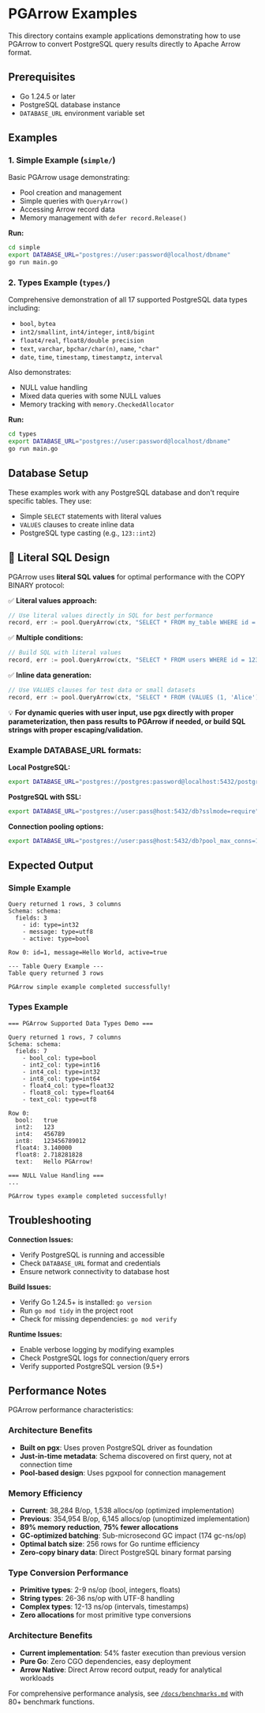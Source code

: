 # PGArrow Examples

This directory contains example applications demonstrating how to use PGArrow to convert PostgreSQL query results directly to Apache Arrow format.

## Prerequisites

- Go 1.24.5 or later
- PostgreSQL database instance
- `DATABASE_URL` environment variable set

## Examples

### 1. Simple Example (`simple/`)

Basic PGArrow usage demonstrating:
- Pool creation and management
- Simple queries with `QueryArrow()`
- Accessing Arrow record data
- Memory management with `defer record.Release()`

**Run:**
```bash
cd simple
export DATABASE_URL="postgres://user:password@localhost/dbname"
go run main.go
```

### 2. Types Example (`types/`)

Comprehensive demonstration of all 17 supported PostgreSQL data types including:
- `bool`, `bytea`
- `int2/smallint`, `int4/integer`, `int8/bigint` 
- `float4/real`, `float8/double precision`
- `text`, `varchar`, `bpchar/char(n)`, `name`, `"char"`
- `date`, `time`, `timestamp`, `timestamptz`, `interval`

Also demonstrates:
- NULL value handling
- Mixed data queries with some NULL values
- Memory tracking with `memory.CheckedAllocator`

**Run:**
```bash
cd types
export DATABASE_URL="postgres://user:password@localhost/dbname"
go run main.go
```

## Database Setup

These examples work with any PostgreSQL database and don't require specific tables. They use:
- Simple `SELECT` statements with literal values
- `VALUES` clauses to create inline data
- PostgreSQL type casting (e.g., `123::int2`)

## 📝 Literal SQL Design

PGArrow uses **literal SQL values** for optimal performance with the COPY BINARY protocol:

✅ **Literal values approach:**
```go
// Use literal values directly in SQL for best performance
record, err := pool.QueryArrow(ctx, "SELECT * FROM my_table WHERE id = 123")
```

✅ **Multiple conditions:**
```go
// Build SQL with literal values
record, err := pool.QueryArrow(ctx, "SELECT * FROM users WHERE id = 123 AND name = 'Alice'")
```

✅ **Inline data generation:**
```go  
// Use VALUES clauses for test data or small datasets
record, err := pool.QueryArrow(ctx, "SELECT * FROM (VALUES (1, 'Alice'), (2, 'Bob')) AS my_table(id, name)")
```

💡 **For dynamic queries with user input, use pgx directly with proper parameterization, then pass results to PGArrow if needed, or build SQL strings with proper escaping/validation.**

### Example DATABASE_URL formats:

**Local PostgreSQL:**
```bash
export DATABASE_URL="postgres://postgres:password@localhost:5432/postgres"
```

**PostgreSQL with SSL:**
```bash
export DATABASE_URL="postgres://user:pass@host:5432/db?sslmode=require"
```

**Connection pooling options:**
```bash
export DATABASE_URL="postgres://user:pass@host:5432/db?pool_max_conns=10"
```

## Expected Output

### Simple Example
```
Query returned 1 rows, 3 columns
Schema: schema:
  fields: 3
    - id: type=int32
    - message: type=utf8
    - active: type=bool

Row 0: id=1, message=Hello World, active=true

--- Table Query Example ---
Table query returned 3 rows

PGArrow simple example completed successfully!
```

### Types Example  
```
=== PGArrow Supported Data Types Demo ===

Query returned 1 rows, 7 columns
Schema: schema:
  fields: 7
    - bool_col: type=bool
    - int2_col: type=int16
    - int4_col: type=int32
    - int8_col: type=int64
    - float4_col: type=float32
    - float8_col: type=float64
    - text_col: type=utf8

Row 0:
  bool:   true
  int2:   123
  int4:   456789
  int8:   123456789012
  float4: 3.140000
  float8: 2.718281828
  text:   Hello PGArrow!

=== NULL Value Handling ===
...

PGArrow types example completed successfully!
```

## Troubleshooting

**Connection Issues:**
- Verify PostgreSQL is running and accessible
- Check `DATABASE_URL` format and credentials
- Ensure network connectivity to database host

**Build Issues:**
- Verify Go 1.24.5+ is installed: `go version`
- Run `go mod tidy` in the project root
- Check for missing dependencies: `go mod verify`

**Runtime Issues:**
- Enable verbose logging by modifying examples
- Check PostgreSQL logs for connection/query errors
- Verify supported PostgreSQL version (9.5+)

## Performance Notes

PGArrow performance characteristics:

### Architecture Benefits
- **Built on pgx**: Uses proven PostgreSQL driver as foundation
- **Just-in-time metadata**: Schema discovered on first query, not at connection time
- **Pool-based design**: Uses pgxpool for connection management

### Memory Efficiency  
- **Current**: 38,284 B/op, 1,538 allocs/op (optimized implementation)
- **Previous**: 354,954 B/op, 6,145 allocs/op (unoptimized implementation)
- **89% memory reduction**, **75% fewer allocations**
- **GC-optimized batching**: Sub-microsecond GC impact (174 gc-ns/op)
- **Optimal batch size**: 256 rows for Go runtime efficiency
- **Zero-copy binary data**: Direct PostgreSQL binary format parsing

### Type Conversion Performance
- **Primitive types**: 2-9 ns/op (bool, integers, floats)
- **String types**: 26-36 ns/op with UTF-8 handling
- **Complex types**: 12-13 ns/op (intervals, timestamps)
- **Zero allocations** for most primitive type conversions

### Architecture Benefits
- **Current implementation**: 54% faster execution than previous version
- **Pure Go**: Zero CGO dependencies, easy deployment
- **Arrow Native**: Direct Arrow record output, ready for analytical workloads

For comprehensive performance analysis, see [`/docs/benchmarks.md`](../docs/benchmarks.md) with 80+ benchmark functions.